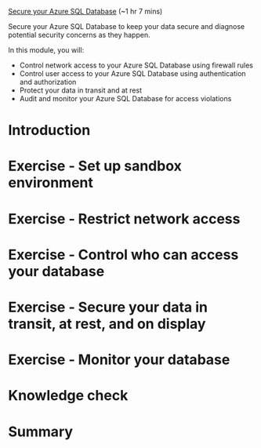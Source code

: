 [Secure your Azure SQL Database](https://docs.microsoft.com/en-us/learn/modules/secure-your-azure-sql-database/) (~1 hr 7 mins)

Secure your Azure SQL Database to keep your data secure and diagnose potential security concerns as they happen.

In this module, you will:

- Control network access to your Azure SQL Database using firewall rules
- Control user access to your Azure SQL Database using authentication and authorization
- Protect your data in transit and at rest
- Audit and monitor your Azure SQL Database for access violations

# Introduction

# Exercise - Set up sandbox environment

# Exercise - Restrict network access

# Exercise - Control who can access your database

# Exercise - Secure your data in transit, at rest, and on display

# Exercise - Monitor your database

# Knowledge check

# Summary
